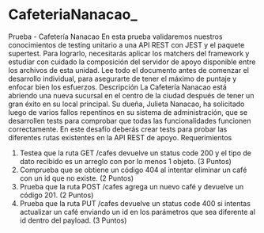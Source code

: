 # CafeteriaNanacao_

Prueba - Cafetería Nanacao
En esta prueba validaremos nuestros conocimientos de testing unitario a una API REST con
JEST y el paquete supertest. Para lograrlo, necesitarás aplicar los matchers del framework y
estudiar con cuidado la composición del servidor de apoyo disponible entre los archivos de
esta unidad.
Lee todo el documento antes de comenzar el desarrollo individual, para asegurarte de tener
el máximo de puntaje y enfocar bien los esfuerzos.
Descripción
La Cafetería Nanacao está abriendo una nueva sucursal en el centro de la ciudad después de
tener un gran éxito en su local principal.
Su dueña, Julieta Nanacao, ha solicitado luego de varios fallos repentinos en su sistema de
administración, que se desarrollen tests para comprobar que todas las funcionalidades
funcionen correctamente.
En este desafío deberás crear tests para probar las diferentes rutas existentes en la API
REST de apoyo.
Requerimientos
1. Testea que la ruta GET /cafes devuelve un status code 200 y el tipo de dato recibido
es un arreglo con por lo menos 1 objeto. (3 Puntos)
2. Comprueba que se obtiene un código 404 al intentar eliminar un café con un id que
no existe. (2 Puntos)
3. Prueba que la ruta POST /cafes agrega un nuevo café y devuelve un código 201. (2
Puntos)
4. Prueba que la ruta PUT /cafes devuelve un status code 400 si intentas actualizar un
café enviando un id en los parámetros que sea diferente al id dentro del payload.
(3 Puntos)

